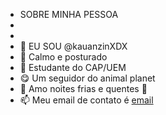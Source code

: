 - SOBRE MINHA PESSOA
- 
-  
- 👋 EU SOU @kauanzinXDX
- 🧐 Calmo e posturado
- 🥱 Estudante do CAP/UEM
- 😋 Um seguidor do animal planet
- 🥵 Amo noites frias e quentes 🥶
- 📫 Meu email de contato é [email](kauan.santos03@escola.pr.gov.br)

<!---
kauanzinXDX/kauanzinXDX is a ✨ special ✨ repository because its `README.md` (this file) appears on your GitHub profile.
You can click the Preview link to take a look at your changes.
--->
